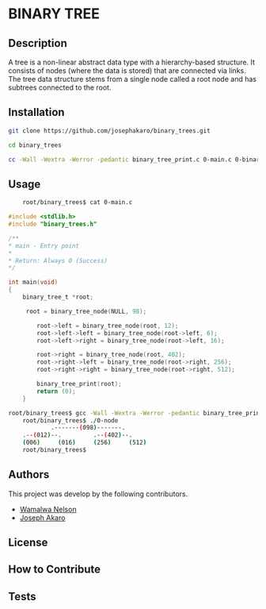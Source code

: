 # BINARY TREE

## Description
A tree is a non-linear abstract data type with a hierarchy-based structure. It consists of nodes (where the data is stored) that are connected via links. The tree data structure stems from a single node called a root node and has subtrees connected to the root.
## Installation
```bash
git clone https://github.com/josephakaro/binary_trees.git
```

```bash
cd binary_trees
```

```bash
cc -Wall -Wextra -Werror -pedantic binary_tree_print.c 0-main.c 0-binary_tree_node.c -o 0-node
```

## Usage
```bash
	root/binary_trees$ cat 0-main.c
```

```c
#include <stdlib.h>
#include "binary_trees.h"

/**
* main - Entry point
*
* Return: Always 0 (Success)
*/

int main(void)
{
    binary_tree_t *root;

     root = binary_tree_node(NULL, 98);

        root->left = binary_tree_node(root, 12);
        root->left->left = binary_tree_node(root->left, 6);
        root->left->right = binary_tree_node(root->left, 16);

        root->right = binary_tree_node(root, 402);
        root->right->left = binary_tree_node(root->right, 256);
        root->right->right = binary_tree_node(root->right, 512);

        binary_tree_print(root);
        return (0);
    }
```

```bash
root/binary_trees$ gcc -Wall -Wextra -Werror -pedantic binary_tree_print.c 0-main.c 0-binary_tree_node.c -o 0-node
    root/binary_trees$ ./0-node
            .-------(098)-------.
    .--(012)--.         .--(402)--.
    (006)     (016)     (256)     (512)
    root/binary_trees$
```
## Authors
This project was develop by the following contributors.

- [Wamalwa Nelson](https://github.com/nelsonwamalwa)
- [Joseph Akaro](https://github.com/josephakaro)
## License

## How to Contribute

## Tests

